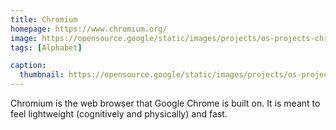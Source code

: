 ```yaml
---
title: Chromium
homepage: https://www.chromium.org/
image: https://opensource.google/static/images/projects/os-projects-chromium.svg
tags: [Alphabet]

caption:
  thumbnail: https://opensource.google/static/images/projects/os-projects-chromium.svg
---
```


Chromium is the web browser that Google Chrome is built on. It is meant to feel lightweight (cognitively and physically) and fast.